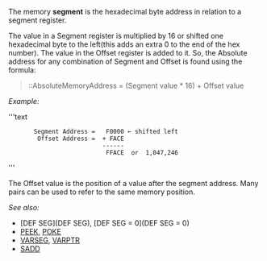 The memory **segment** is the hexadecimal byte address in relation to a segment register.



The value in a Segment register is multiplied by 16 or shifted one hexadecimal byte to the left(this adds an extra 0 to the end of the hex number). The value in the Offset register is added to it. So, the Absolute address for any combination of Segment and Offset is found using the formula:


> ::AbsoluteMemoryAddress = (Segment value * 16) + Offset value


*Example:*

'''text


           Segment Address =   F0000 ← shifted left
            Offset Address =  + FACE
                              ------
                               FFACE  or  1,047,246 

'''


The Offset value is the position of a value after the segment address. Many pairs can be used to refer to the same memory position.


*See also:*
* [DEF SEG](DEF SEG), [DEF SEG = 0](DEF SEG = 0)
* [PEEK](PEEK), [POKE](POKE)
* [VARSEG](VARSEG), [VARPTR](VARPTR)
* [SADD](SADD)




